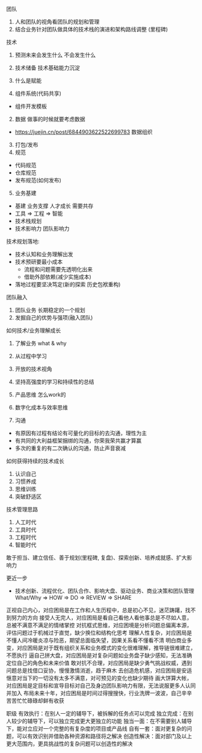 团队 
1. 人和团队的视角看团队的规划和管理
2. 结合业务针对团队做具体的技术栈的演进和架构路线调整 (里程碑)


技术  
1. 预测未来会发生什么 不会发生什么
2. 技术储备 技术基础能力沉淀
3. 什么是赋能  

1. 组件系统(代码共享)
  * 组件开发模板
2. 数据 做事的时候就要考虑数据
  * https://juejin.cn/post/6844903622522699783  数据组织
3. 打包/发布
4. 规范
  * 代码规范
  * 仓库规范
  * 发布规范(如何发布)
5. 业务基建
  * 基建 业务支撑 人才成长 需要共存
  * 工具 => 工程 => 智能
  * 技术栈规划
  * 技术影响力 团队影响力


技术规划落地:
* 技术认知和业务理解出发
* 技术预研要最小成本
   * 流程和问题需要先透明化出来
   * 借助外部依赖(减少实施成本)
* 落地过程要坚决笃定(新的探索 历史包袱重构)


团队融入
1. 团队业务 长期稳定的一个规划
2. 发掘自己的优势与强项(融入团队)

如何技术/业务理解成长
1. 了解业务 what & why
2. 从过程中学习
3. 开放的技术视角
4. 坚持高强度的学习和持续性的总结


1. 产品思维 怎么work的
2. 数字化成本与效率思维
3. 沟通
  * 有原因有过程有结论有可量化的目标的去沟通，理性为主
  * 有共同的大利益框架捆绑的沟通，你荣我荣共赢才算赢
  * 多次的重复的有二次确认的沟通，防止声音衰减


如何获得持续的技术成长
1. 认识自己
2. 习惯养成
3. 思维训练
4. 突破舒适区


技术管理思路
1. 人工时代
2. 工具时代
3. 工程时代
4. 智能时代

敢于担当、建立信任、善于规划(里程碑, 复盘)、探索创新、培养成就感、扩大影响力

更近一步
* 技术创新、流程优化、团队合作、影响大盘、驱动业务、商业决策和团队管理
What/Why => HOW => DO => REVIEW => SHARE

正视自己内心，对应困局是在工作和人生历程中，总是初心不见，迷茫踌躇，找不到努力的方向
接受人无完人，对应困局是看自己看他人看他事总是不尽如人意，总被不满意不满足的情绪掌控
对抗框式思维，对应困境是分析问题总偏离本源，评估问题过于机械过于直觉，缺少换位和结构化思考
理解人性复杂，对应困局是不懂人间冷暖炎凉与险恶，期望总面临失望，因果关系看不懂看不清
明白商业多变，对应困局是对于既有组织关系和业务模式的变化很难理解，推导链很难建立，不愿执行
逼自己拼大盘，对应困局是对复杂问题如业务盘子缺少感知，无法准确定位自己的角色和未来价值
敢对抗不合理，对应困局是缺少勇气挑战权威，遇到问题总是找借口妥协，慢慢激情消逝，趋于麻木
去创造危机感，对应困局是安适惬意对当下的一切没有太多不满意，对可预见的变化也缺少期待
画大饼算大帐，对应困局是定目标和宣导目标对自己及身边团队影响力有限，无法说服更多人认同并加入
布局未来十年，对应困局是时间过得搜搜快，行业洗牌一波波，自己辛辛苦苦忙忙碌碌却鲜有收获


职级
有效执行：在别人一定的辅导下，被拆解的任务点可以完成
独立完成：在别人较少的辅导下，可以独立完成更大更独立的功能
独当一面：在不需要别人辅导下，能对立应对一个完整的有复杂度的项目或产品线
自有一套：面对更复杂的问题，可以有效识别并借助各种资源和路径将之解决
创造性解决：面对部门及以上更大范围内，更具挑战性的复杂问题可以创造性的解决
